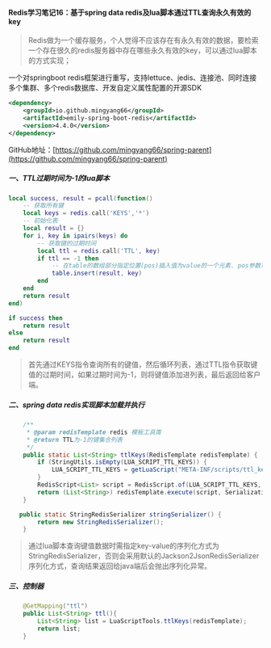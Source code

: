#### Redis学习笔记16：基于spring data redis及lua脚本通过TTL查询永久有效的key

> Redis做为一个缓存服务，个人觉得不应该存在有永久有效的数据，要检索一个存在很久的redis服务器中存在哪些永久有效的key，可以通过lua脚本的方式实现；

一个对springboot redis框架进行重写，支持lettuce、jedis、连接池、同时连接多个集群、多个redis数据库、开发自定义属性配置的开源SDK

```xml
<dependency>
    <groupId>io.github.mingyang66</groupId>
    <artifactId>emily-spring-boot-redis</artifactId>
    <version>4.4.0</version>
</dependency>
```

GitHub地址：[https://github.com/mingyang66/spring-parent](https://github.com/mingyang66/spring-parent)

##### 一、TTL过期时间为-1的lua脚本

```lua
local success, result = pcall(function()
    -- 获取所有键
    local keys = redis.call('KEYS','*')
    -- 初始化表
    local result = {}
    for i, key in ipairs(keys) do
        -- 获取键的过期时间
        local ttl = redis.call('TTL', key)
        if ttl == -1 then
            -- 在table的数组部分指定位置(pos)插入值为value的一个元素. pos参数可选, 默认为数组部分末尾.
            table.insert(result, key)
        end
    end
    return result
end)

if success then
    return result
else
    return result
end
```

> 首先通过KEYS指令查询所有的键值，然后循环列表，通过TTL指令获取键值的过期时间，如果过期时间为-1，则将键值添加进列表，最后返回给客户端。

##### 二、spring data redis实现脚本加载并执行

```java
    /**
     * @param redisTemplate redis 模板工具类
     * @return TTL为-1的键集合列表
     */
    public static List<String> ttlKeys(RedisTemplate redisTemplate) {
        if (StringUtils.isEmpty(LUA_SCRIPT_TTL_KEYS)) {
            LUA_SCRIPT_TTL_KEYS = getLuaScript("META-INF/scripts/ttl_keys.lua");
        }
        RedisScript<List> script = RedisScript.of(LUA_SCRIPT_TTL_KEYS, List.class);
        return (List<String>) redisTemplate.execute(script, SerializationUtils.stringSerializer(), SerializationUtils.stringSerializer(), null);
    }

   public static StringRedisSerializer stringSerializer() {
        return new StringRedisSerializer();
    }
```

> 通过lua脚本查询键值数据时需指定key-value的序列化方式为StringRedisSerializer，否则会采用默认的Jackson2JsonRedisSerializer序列化方式，查询结果返回给java端后会抛出序列化异常。

##### 三、控制器

```java
    @GetMapping("ttl")
    public List<String> ttl(){
        List<String> list = LuaScriptTools.ttlKeys(redisTemplate);
        return list;
    }
```

